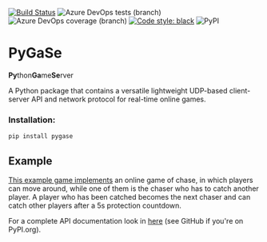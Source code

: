 [![Build Status](https://dev.azure.com/pxlbrain/pygase/_apis/build/status/sbischoff-ai.pygase?branchName=master)](https://dev.azure.com/pxlbrain/pygase/_build/latest?definitionId=2&branchName=master)
![Azure DevOps tests (branch)](https://img.shields.io/azure-devops/tests/pxlbrain/pygase/2/master.svg)
![Azure DevOps coverage (branch)](https://img.shields.io/azure-devops/coverage/pxlbrain/pygase/2/master.svg)
[![Code style: black](https://img.shields.io/badge/code%20style-black-000000.svg)](https://github.com/ambv/black)
![PyPI](https://img.shields.io/pypi/v/pygase.svg)
# PyGaSe
**Py**thon**Ga**me**Se**rver

A Python package that contains a versatile lightweight UDP-based client-server API and network protocol for 
real-time online games.

### Installation:
```
pip install pygase
```

## Example

[This example game implements](/chase/) an online game of chase, in which players can move around,
while one of them is the chaser who has to catch another player. A player who has been
catched becomes the next chaser and can catch other players after a 5s protection countdown.

For a complete API documentation look in [here](/docs/api/) (see GitHub if you're on PyPI.org).
